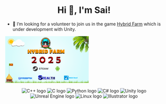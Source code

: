 <h1 align="center">Hi 👋, I'm Sai!</h1>


- 🤝 I’m looking for a volunteer to join us in the game [Hybrid Farm](https://www.facebook.com/profile.php?id=61557334201111&mibextid=ZbWKwL) which is under development with Unity.
<img height="150" src="https://github.com/SAIRISAN123/SAIRISAN123/blob/main/Releasing%20Poster.png"  />


<p align="left">
</p>


<div align="center">
  <img src="https://img.shields.io/static/v1?message=C++&logo=c%2B%2B&label=&color=00599C&logoColor=white&labelColor=&style=for-the-badge" height="25" alt="C++ logo" />
   <img src="https://img.shields.io/static/v1?message=C&logo=c&label=&color=8B0000&logoColor=white&labelColor=&style=for-the-badge" height="25" alt="C logo" />
  <img src="https://img.shields.io/static/v1?message=Python&logo=python&label=&color=3776AB&logoColor=white&labelColor=&style=for-the-badge" height="25" alt="Python logo" />
  <img src="https://img.shields.io/static/v1?message=C%23&logo=c-sharp&label=&color=FF4500&logoColor=white&labelColor=&style=for-the-badge" height="25" alt="C# logo" />
  <img src="https://img.shields.io/static/v1?message=Unity&logo=unity&label=&color=228B22&logoColor=white&labelColor=&style=for-the-badge" height="25" alt="Unity logo" />
  <img src="https://img.shields.io/static/v1?message=Unreal%20Engine&logo=unreal-engine&label=&color=8B4513&logoColor=white&labelColor=&style=for-the-badge" height="25" alt="Unreal Engine logo" />
  <img src="https://img.shields.io/static/v1?message=Linux&logo=linux&label=&color=FFD700&logoColor=white&labelColor=&style=for-the-badge" height="25" alt="Linux logo" />
  <img src="https://img.shields.io/static/v1?message=Illustrator&logo=adobe-illustrator&label=&color=FF9A00&logoColor=white&labelColor=&style=for-the-badge" height="25" alt="Illustrator logo" />
  
</div>




